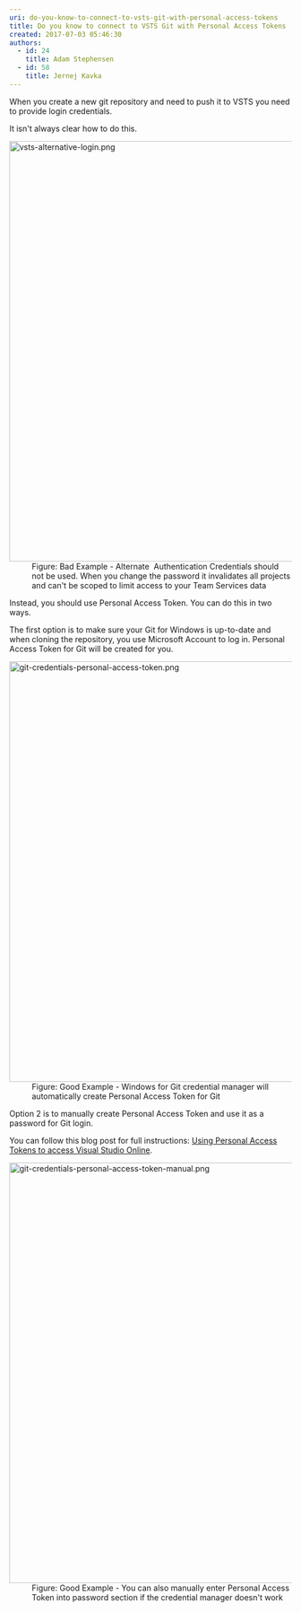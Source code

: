 ```yaml
---
uri: do-you-know-to-connect-to-vsts-git-with-personal-access-tokens
title: Do you know to connect to VSTS Git with Personal Access Tokens
created: 2017-07-03 05:46:30
authors:
  - id: 24
    title: Adam Stephensen
  - id: 58
    title: Jernej Kavka
---
```





<span class='intro'> <p>​​​​When you create a new git repository and need to push it to VSTS you need to provide login credentials.​<br></p><p>It isn't always clear how to do this.</p> </span>

<dl class="badImage"><dt>
      <img src="/PublishingImages/vsts-alternative-login.png" alt="vsts-alternative-login.png" style="width&#58;750px;" />
   </dt><dd>Figure&#58; Bad Example - Alternate &#160;Authentication Credentials should not be used. When you change the password it invalidates all projects and can't be scoped to limit access to your Team Services data</dd></dl><p>Instead, you should use Personal Access Token. You can do this in two ways.</p><p>The first option is to make sure your Git for Windows is up-to-date and when cloning the repository, you use Microsoft Account to log in. Personal Access Token for Git will be created for you.</p><dl class="goodImage"><dt>
      <img src="/PublishingImages/git-credentials-personal-access-token.png" alt="git-credentials-personal-access-token.png" style="width&#58;750px;" />
   </dt><dd>Figure&#58; Good Example - Windows for Git credential manager will automatically create Personal Access Token for Git</dd></dl><p>Option 2 is to manually create Personal Access Token and use it as a password for Git login.<br></p><p>You can follow this blog post for full instructions&#58;&#160;<a href="https&#58;//roadtoalm.com/2015/07/22/using-personal-access-tokens-to-access-visual-studio-online/">Using Personal Access Tokens to access Visual Studio&#160;Online</a>.</p><dl class="goodImage"><dt>
      <img src="/PublishingImages/git-credentials-personal-access-token-manual.png" alt="git-credentials-personal-access-token-manual.png" style="width&#58;750px;" />
   </dt><dd>Figure&#58; Good Example - You can also manually enter Personal Access Token into password section if the credential manager doesn't work​<br></dd></dl>


